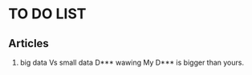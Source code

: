 # TO DO LIST

## Articles

1. big data Vs small data
D\*\*\* wawing
My D\*\*\* is bigger than yours.



